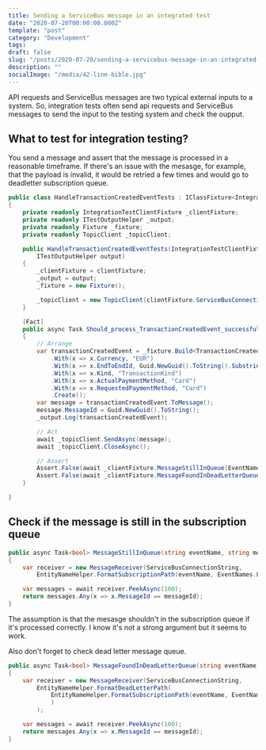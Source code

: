 ```yaml
---
title: Sending a ServiceBus message in an integrated test
date: "2020-07-20T00:00:00.000Z"
template: "post"
category: "Development"
tags:
draft: false
slug: "/posts/2020-07-20/sending-a-servicebus-message-in-an-integrated-test/"
description: ""
socialImage: "/media/42-line-bible.jpg"
---
```

  

API requests and ServiceBus messages are two typical external inputs to a system. So, integration tests often send api requests and ServiceBus messages to send the input to the testing system and check the oupput. 

## What to test for integration testing?

You send a message and assert that the message is processed in a reasonable timeframe. If there's an issue with the mesasge, for example, that the payload is invalid, it would be retried a few times and would go to deadletter subscription queue. 

```csharp
public class HandleTransactionCreatedEventTests : IClassFixture<IntegrationTestClientFixture>
{
    private readonly IntegrationTestClientFixture _clientFixture;
    private readonly ITestOutputHelper _output;
    private readonly Fixture _fixture;
    private readonly TopicClient _topicClient;

    public HandleTransactionCreatedEventTests(IntegrationTestClientFixture clientFixture, 
        ITestOutputHelper output)
    {
        _clientFixture = clientFixture;
        _output = output;
        _fixture = new Fixture();

        _topicClient = new TopicClient(clientFixture.ServiceBusConnectionString,EventNames.TransactionCreated);
    }

    [Fact]
    public async Task Should_process_TransactionCreatedEvent_successfully()
    {
        // Arrange
        var transactionCreatedEvent = _fixture.Build<TransactionCreatedEvent>()
            .With(x => x.Currency, "EUR")
            .With(x => x.EndToEndId, Guid.NewGuid().ToString().Substring(0, 10))
            .With(x => x.Kind, "TransactionKind")
            .With(x => x.ActualPaymentMethod, "Card")
            .With(x => x.RequestedPaymentMethod, "Card")
            .Create();
        var message = transactionCreatedEvent.ToMessage();
        message.MessageId = Guid.NewGuid().ToString();
        _output.Log(transactionCreatedEvent);

        // Act
        await _topicClient.SendAsync(message);
        await _topicClient.CloseAsync();

        // Assert
        Assert.False(await _clientFixture.MessageStillInQueue(EventNames.TransactionCreated, message.MessageId));
        Assert.False(await _clientFixture.MessageFoundInDeadLetterQueue(EventNames.TransactionCreated, message.MessageId));
    }

}

```

## Check if the message is still in the subscription queue

```csharp
public async Task<bool> MessageStillInQueue(string eventName, string messageId)
{
    var receiver = new MessageReceiver(ServiceBusConnectionString,
        EntityNameHelper.FormatSubscriptionPath(eventName, EventNames.LedgerSubscripton));

    var messages = await receiver.PeekAsync(100);
    return messages.Any(x => x.MessageId == messageId);
}

```

The assumption is that the mesasge shouldn't in the subscription queue if it's processed correctly. I know it's not a strong argument but it seems to work. 

Also don't forget to check dead letter message queue.

```csharp
public async Task<bool> MessageFoundInDeadLetterQueue(string eventName, string messageId)
{
    var receiver = new MessageReceiver(ServiceBusConnectionString,
        EntityNameHelper.FormatDeadLetterPath(
            EntityNameHelper.FormatSubscriptionPath(eventName, EventNames.LedgerSubscripton)
            )
        );

    var messages = await receiver.PeekAsync(100);
    return messages.Any(x => x.MessageId == messageId);
}

```

